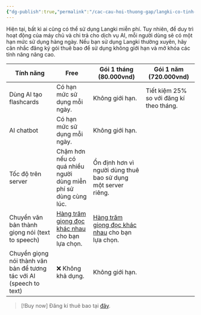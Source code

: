 ```yaml
---
{"dg-publish":true,"permalink":"/cac-cau-hoi-thuong-gap/langki-co-tinh-phi-hay-khong/"}
---
```


Hiện tại, bất kì ai cũng có thể sử dụng Langki miễn phí. Tuy nhiên, để duy trì hoạt động của máy chủ và chi trả cho dịch vụ AI, mỗi người dùng sẽ có một hạn mức sử dụng hàng ngày. Nếu bạn sử dụng Langki thường xuyên, hãy cân nhắc đăng ký gói thuê bao để sử dụng không giới hạn và mở khóa các tính năng nâng cao.

| Tính năng                                                           | Free                                                                                                     | Gói 1 tháng (80.000vnd)                                                                                  | Gói 1 năm (720.000vnd)                   |
| ------------------------------------------------------------------- | -------------------------------------------------------------------------------------------------------- | -------------------------------------------------------------------------------------------------------- | ---------------------------------------- |
| Dùng AI tạo flashcards                                              | Có hạn mức sử dụng mỗi ngày.                                                                             | Không giới hạn.                                                                                          | Tiết kiệm 25% so với đăng kí theo tháng. |
| AI chatbot                                                          | Có hạn mức sử dụng mỗi ngày.                                                                             | Không giới hạn.                                                                                          |                                          |
| Tốc độ trên server                                                  | Chậm hơn nếu có quá nhiều người dùng miễn phí sử dùng cùng lúc.                                          | Ổn định hơn vì người dùng thuê bao sử dụng một server riêng.                                             |                                          |
| Chuyển văn bản thành giọng nói (text to speech)                     | [Hàng trăm giọng đọc khác nhau](https://mrntn161.github.io/Langki/text-to-speech.html) cho bạn lựa chọn. | [Hàng trăm giọng đọc khác nhau](https://mrntn161.github.io/Langki/text-to-speech.html) cho bạn lựa chọn. |                                          |
| Chuyển giọng nói thành văn bản để tương tác với AI (speech to text) | ❌ Không khả dụng.                                                                                        | Không giới hạn.                                                                                          |                                          |

> [!Buy now]
> Đăng kí thuê bao tại [đây](https://mrntn161.github.io/Langki/payment.html).